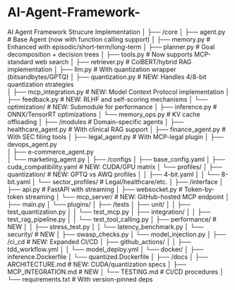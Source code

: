 # AI-Agent-Framework-

AI Agent Framework Strucure Implementation 
│
├── /core
│   ├── agent.py                # Base Agent (now with function calling support)
│   ├── memory.py               # Enhanced with episodic/short-term/long-term
│   ├── planner.py              # Goal decomposition + decision trees
│   ├── tools.py                # Now supports MCP-standard web search
│   ├── retriever.py            # ColBERT/hybrid RAG implementation
│   ├── llm.py                  # With quantization wrapper (bitsandbytes/GPTQ)
│   ├── quantization.py         # NEW: Handles 4/8-bit quantization strategies  
│   ├── mcp_integration.py      # NEW: Model Context Protocol implementation
│   ├── feedback.py             # NEW: RLHF and self-scoring mechanisms
│   └── optimization/           # NEW: Submodule for performance
│       ├── inference.py        # ONNX/TensorRT optimizations
│       └── memory_ops.py       # KV cache offloading
│
├── /modules                   # Domain-specific agents
│   ├── healthcare_agent.py    # With clinical RAG support
│   ├── finance_agent.py        # With SEC filing tools
│   ├── legal_agent.py          # With MCP-legal plugin
│   ├── devops_agent.py        
│   ├── e-commerce_agent.py         
│   └── marketing_agent.py
│
├── /configs
│   ├── base_config.yaml
│   ├── cuda_compatibility.yaml # NEW: CUDA/GPU matrix
│   └── profiles/
│       ├── quantization/       # NEW: GPTQ vs AWQ profiles
│       │   ├── 4-bit.yaml
│       │   └── 8-bit.yaml
│       └── sector_profiles/    # Legal/healthcare/etc.
│
├── /interface
│   ├── api.py                 # FastAPI with streaming
│   ├── websocket.py           # Token-by-token streaming
│   └── mcp_server/            # NEW: GitHub-hosted MCP endpoint
│       ├── main.py
│       └── plugins/
│
├── /tests
│   ├── unit/
│   │   ├── test_quantization.py
│   │   └── test_mcp.py
│   ├── integration/
│   │   ├── test_rag_pipeline.py
│   │   └── test_tool_calling.py
│   ├── performance/           # NEW
│   │   ├── stress_test.py
│   │   └── latency_benchmark.py
│   └── security/              # NEW
│       ├── owasp_checks.py
│       └── model_injection.py
│
├── /ci_cd                    # NEW: Expanded CI/CD
│   ├── github_actions/
│   │   ├── tdd_workflow.yml
│   │   └── model_deploy.yml
│   └── docker/
│       ├── inference.Dockerfile
│       └── quantized.Dockerfile
│
├── /docs
│   ├── ARCHITECTURE.md        # NEW: CUDA/quantization specs
│   ├── MCP_INTEGRATION.md     # NEW
│   └── TESTING.md            # CI/CD procedures
│
└── requirements.txt           # With version-pinned deps
 
